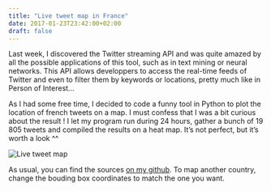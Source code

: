 ```yaml
---
title: "Live tweet map in France"
date: 2017-01-23T23:42:00+02:00
draft: false
---
```


Last week, I discovered the Twitter streaming API and was quite amazed by all the possible applications of this tool, such as in text mining or neural networks. 
This API allows developpers to access the real-time feeds of Twitter and even to filter them by keywords or locations, pretty much like in Person of Interest...

<!--more-->

As I had some free time, I decided to code a funny tool in Python to plot the location of french tweets on a map. I must confess that I was a bit curious about the result ! 
I let my program run during 24 hours, gather a bunch of 19 805 tweets and compiled the results on a heat map. It’s not perfect, but it’s worth a look ^^ 

![Live tweet map](/img/twigeo/twigeo.jpg)

As usual, you can find the sources [on my github](https://github.com/obynio/twigeo). To map another country, change the bouding box coordinates to match the one you want.




